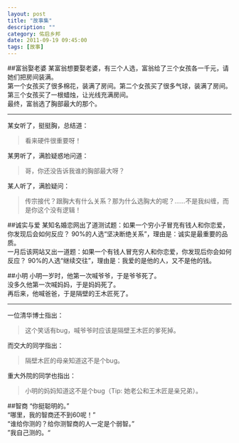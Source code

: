 ```yaml
---
layout: post
title: "故事集"
description: ""
category: 佑启乡邦
date: 2011-09-19 09:45:00
tags: [故事]
---
```

##富翁娶老婆
某富翁想要娶老婆，有三个人选，富翁给了三个女孩各一千元，请她们把房间装满。  
第一个女孩买了很多棉花，装满了房间。第二个女孩买了很多气球，装满了房间。第三个女孩买了一根蜡烛，让光线充满房间。   
最终，富翁选了胸部最大的那个。 
___
某女听了，挺挺胸，总结道：  
>看来硬件很重要呀！

某男听了，满脸疑惑地问道：    
>哥，你还没告诉我谁的胸部最大呀？

某人听了，满脸疑问：  
>传宗接代？跟胸大有什么关系？那为什么选胸大的呢？……不是我纠缠，而是你这个没有逻辑！

##诚实与爱
某知名婚恋网出了道测试题：如果一个穷小子冒充有钱人和你恋爱，你发现后会如何反应？ 90%的人选“坚决断绝关系”，理由是：诚实是最重要的品质。  
一月后该网站又出一道题：如果一个有钱人冒充穷人和你恋爱，你发现后你会如何反应？ 90%的人选“继续交往”，理由是：我爱的是他的人，又不是他的钱。

##小明
小明一岁时，他第一次喊爷爷，于是爷爷死了。   
没多久他第一次喊妈妈，于是妈妈死了。   
再后来，他喊爸爸，于是隔壁的王木匠死了。  
___
一位清华博士指出：
>这个笑话有bug，喊爷爷时应该是隔壁王木匠的爹死掉。

而交大的同学指出：
>隔壁木匠的母亲知道这不是个bug。

重大外院的同学也指出：
>小明的妈妈知道这不是个bug（Tip: 她老公和王木匠是亲兄弟）。

##智商
“你挺聪明的。”  
“哪里，我的智商还不到60呢！”  
“谁给你测的？给你测智商的人一定是个弱智。”  
”我自己测的。“